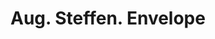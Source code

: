 ---
doi: 10.7916/D8H71SZJ
date_other: '1899'
date_other_textual: '1899'
form: printed ephemera
genre:
- Envelopes
name:
- Aug. Steffen
object_in_context_url: https://biggert.cul.columbia.edu/items/view/ave_biggert_01751
subject_hierarchical_geographic:
- Davenport, Iowa, United States
subject_name:
- Aug. Steffen
title: Aug. Steffen. Envelope
sort_title: Aug. Steffen. Envelope
call_number: ave_biggert_01751
coordinates:
- 41.543055555555554,-90.59083333333332
pid: ave_biggert_01751
identifiers: ave_biggert_01751
thumbnail: https://derivativo-3.library.columbia.edu/iiif/2/ldpd:490791/full/!256,256/0/native.jpg
permalink: /biggert/ave_biggert_01751/
layout: iiif-image-page
---